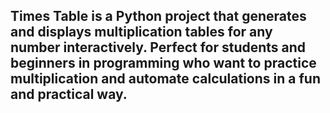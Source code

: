 ## Times Table is a Python project that generates and displays multiplication tables for any number interactively. Perfect for students and beginners in programming who want to practice multiplication and automate calculations in a fun and practical way.
